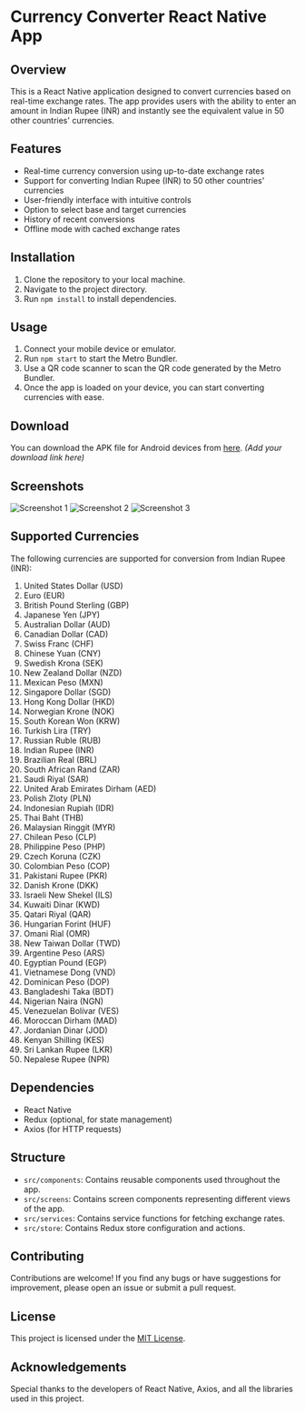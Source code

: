 # Currency Converter React Native App

## Overview
This is a React Native application designed to convert currencies based on real-time exchange rates. The app provides users with the ability to enter an amount in Indian Rupee (INR) and instantly see the equivalent value in 50 other countries' currencies.

## Features
- Real-time currency conversion using up-to-date exchange rates
- Support for converting Indian Rupee (INR) to 50 other countries' currencies
- User-friendly interface with intuitive controls
- Option to select base and target currencies
- History of recent conversions
- Offline mode with cached exchange rates

## Installation
1. Clone the repository to your local machine.
2. Navigate to the project directory.
3. Run `npm install` to install dependencies.

## Usage
1. Connect your mobile device or emulator.
2. Run `npm start` to start the Metro Bundler.
3. Use a QR code scanner to scan the QR code generated by the Metro Bundler.
4. Once the app is loaded on your device, you can start converting currencies with ease.

## Download
You can download the APK file for Android devices from [here](#). *(Add your download link here)*

## Screenshots
![Screenshot 1](screenshots/screenshot1.png)
![Screenshot 2](screenshots/screenshot2.png)
![Screenshot 3](screenshots/screenshot3.png)

## Supported Currencies
The following currencies are supported for conversion from Indian Rupee (INR):
1. United States Dollar (USD)
2. Euro (EUR)
3. British Pound Sterling (GBP)
4. Japanese Yen (JPY)
5. Australian Dollar (AUD)
6. Canadian Dollar (CAD)
7. Swiss Franc (CHF)
8. Chinese Yuan (CNY)
9. Swedish Krona (SEK)
10. New Zealand Dollar (NZD)
11. Mexican Peso (MXN)
12. Singapore Dollar (SGD)
13. Hong Kong Dollar (HKD)
14. Norwegian Krone (NOK)
15. South Korean Won (KRW)
16. Turkish Lira (TRY)
17. Russian Ruble (RUB)
18. Indian Rupee (INR)
19. Brazilian Real (BRL)
20. South African Rand (ZAR)
21. Saudi Riyal (SAR)
22. United Arab Emirates Dirham (AED)
23. Polish Zloty (PLN)
24. Indonesian Rupiah (IDR)
25. Thai Baht (THB)
26. Malaysian Ringgit (MYR)
27. Chilean Peso (CLP)
28. Philippine Peso (PHP)
29. Czech Koruna (CZK)
30. Colombian Peso (COP)
31. Pakistani Rupee (PKR)
32. Danish Krone (DKK)
33. Israeli New Shekel (ILS)
34. Kuwaiti Dinar (KWD)
35. Qatari Riyal (QAR)
36. Hungarian Forint (HUF)
37. Omani Rial (OMR)
38. New Taiwan Dollar (TWD)
39. Argentine Peso (ARS)
40. Egyptian Pound (EGP)
41. Vietnamese Dong (VND)
42. Dominican Peso (DOP)
43. Bangladeshi Taka (BDT)
44. Nigerian Naira (NGN)
45. Venezuelan Bolívar (VES)
46. Moroccan Dirham (MAD)
47. Jordanian Dinar (JOD)
48. Kenyan Shilling (KES)
49. Sri Lankan Rupee (LKR)
50. Nepalese Rupee (NPR)

## Dependencies
- React Native
- Redux (optional, for state management)
- Axios (for HTTP requests)

## Structure
- `src/components`: Contains reusable components used throughout the app.
- `src/screens`: Contains screen components representing different views of the app.
- `src/services`: Contains service functions for fetching exchange rates.
- `src/store`: Contains Redux store configuration and actions.

## Contributing
Contributions are welcome! If you find any bugs or have suggestions for improvement, please open an issue or submit a pull request.

## License
This project is licensed under the [MIT License](LICENSE).

## Acknowledgements
Special thanks to the developers of React Native, Axios, and all the libraries used in this project.
